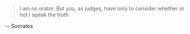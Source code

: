 
> I am no orator. But you, as judges, have only to consider whether or not I speak the truth

-- Socrates
